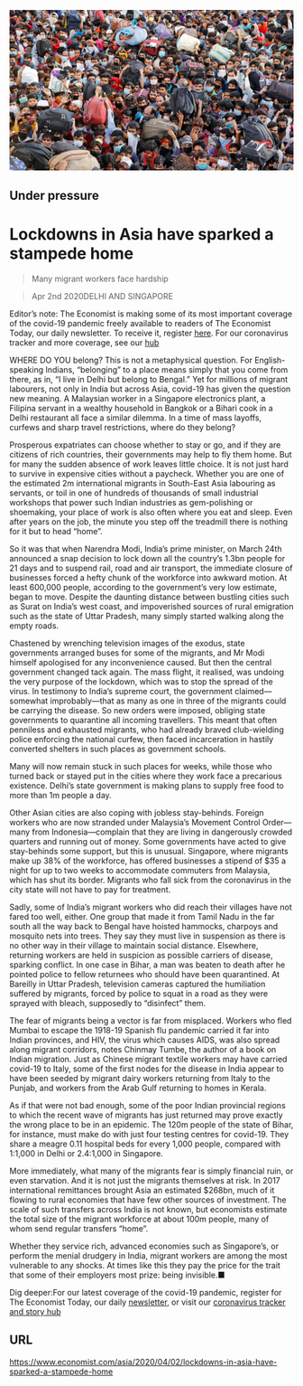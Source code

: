 ![](./images/20200404_ASP002_0.jpg)

## Under pressure

# Lockdowns in Asia have sparked a stampede home

> Many migrant workers face hardship

> Apr 2nd 2020DELHI AND SINGAPORE

Editor’s note: The Economist is making some of its most important coverage of the covid-19 pandemic freely available to readers of The Economist Today, our daily newsletter. To receive it, register [here](https://www.economist.com//newslettersignup). For our coronavirus tracker and more coverage, see our [hub](https://www.economist.com//coronavirus)

WHERE DO YOU belong? This is not a metaphysical question. For English-speaking Indians, “belonging” to a place means simply that you come from there, as in, “I live in Delhi but belong to Bengal.” Yet for millions of migrant labourers, not only in India but across Asia, covid-19 has given the question new meaning. A Malaysian worker in a Singapore electronics plant, a Filipina servant in a wealthy household in Bangkok or a Bihari cook in a Delhi restaurant all face a similar dilemma. In a time of mass layoffs, curfews and sharp travel restrictions, where do they belong?

Prosperous expatriates can choose whether to stay or go, and if they are citizens of rich countries, their governments may help to fly them home. But for many the sudden absence of work leaves little choice. It is not just hard to survive in expensive cities without a paycheck. Whether you are one of the estimated 2m international migrants in South-East Asia labouring as servants, or toil in one of hundreds of thousands of small industrial workshops that power such Indian industries as gem-polishing or shoemaking, your place of work is also often where you eat and sleep. Even after years on the job, the minute you step off the treadmill there is nothing for it but to head “home”.

So it was that when Narendra Modi, India’s prime minister, on March 24th announced a snap decision to lock down all the country’s 1.3bn people for 21 days and to suspend rail, road and air transport, the immediate closure of businesses forced a hefty chunk of the workforce into awkward motion. At least 600,000 people, according to the government’s very low estimate, began to move. Despite the daunting distance between bustling cities such as Surat on India’s west coast, and impoverished sources of rural emigration such as the state of Uttar Pradesh, many simply started walking along the empty roads.

Chastened by wrenching television images of the exodus, state governments arranged buses for some of the migrants, and Mr Modi himself apologised for any inconvenience caused. But then the central government changed tack again. The mass flight, it realised, was undoing the very purpose of the lockdown, which was to stop the spread of the virus. In testimony to India’s supreme court, the government claimed—somewhat improbably—that as many as one in three of the migrants could be carrying the disease. So new orders were imposed, obliging state governments to quarantine all incoming travellers. This meant that often penniless and exhausted migrants, who had already braved club-wielding police enforcing the national curfew, then faced incarceration in hastily converted shelters in such places as government schools.

Many will now remain stuck in such places for weeks, while those who turned back or stayed put in the cities where they work face a precarious existence. Delhi’s state government is making plans to supply free food to more than 1m people a day.

Other Asian cities are also coping with jobless stay-behinds. Foreign workers who are now stranded under Malaysia’s Movement Control Order—many from Indonesia—complain that they are living in dangerously crowded quarters and running out of money. Some governments have acted to give stay-behinds some support, but this is unusual. Singapore, where migrants make up 38% of the workforce, has offered businesses a stipend of $35 a night for up to two weeks to accommodate commuters from Malaysia, which has shut its border. Migrants who fall sick from the coronavirus in the city state will not have to pay for treatment.

Sadly, some of India’s migrant workers who did reach their villages have not fared too well, either. One group that made it from Tamil Nadu in the far south all the way back to Bengal have hoisted hammocks, charpoys and mosquito nets into trees. They say they must live in suspension as there is no other way in their village to maintain social distance. Elsewhere, returning workers are held in suspicion as possible carriers of disease, sparking conflict. In one case in Bihar, a man was beaten to death after he pointed police to fellow returnees who should have been quarantined. At Bareilly in Uttar Pradesh, television cameras captured the humiliation suffered by migrants, forced by police to squat in a road as they were sprayed with bleach, supposedly to “disinfect” them.

The fear of migrants being a vector is far from misplaced. Workers who fled Mumbai to escape the 1918-19 Spanish flu pandemic carried it far into Indian provinces, and HIV, the virus which causes AIDS, was also spread along migrant corridors, notes Chinmay Tumbe, the author of a book on Indian migration. Just as Chinese migrant textile workers may have carried covid-19 to Italy, some of the first nodes for the disease in India appear to have been seeded by migrant dairy workers returning from Italy to the Punjab, and workers from the Arab Gulf returning to homes in Kerala.

As if that were not bad enough, some of the poor Indian provincial regions to which the recent wave of migrants has just returned may prove exactly the wrong place to be in an epidemic. The 120m people of the state of Bihar, for instance, must make do with just four testing centres for covid-19. They share a meagre 0.11 hospital beds for every 1,000 people, compared with 1:1,000 in Delhi or 2.4:1,000 in Singapore.

More immediately, what many of the migrants fear is simply financial ruin, or even starvation. And it is not just the migrants themselves at risk. In 2017 international remittances brought Asia an estimated $268bn, much of it flowing to rural economies that have few other sources of investment. The scale of such transfers across India is not known, but economists estimate the total size of the migrant workforce at about 100m people, many of whom send regular transfers “home”.

Whether they service rich, advanced economies such as Singapore’s, or perform the menial drudgery in India, migrant workers are among the most vulnerable to any shocks. At times like this they pay the price for the trait that some of their employers most prize: being invisible.■

Dig deeper:For our latest coverage of the covid-19 pandemic, register for The Economist Today, our daily [newsletter](https://www.economist.com//newslettersignup), or visit our [coronavirus tracker and story hub](https://www.economist.com//coronavirus)

## URL

https://www.economist.com/asia/2020/04/02/lockdowns-in-asia-have-sparked-a-stampede-home
